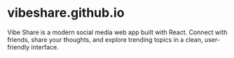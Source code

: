 # vibeshare.github.io
Vibe Share is a modern social media web app built with React. Connect with friends, share your thoughts, and explore trending topics in a clean, user-friendly interface.
